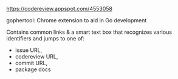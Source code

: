 https://codereview.appspot.com/4553058

gophertool: Chrome extension to aid in Go development

Contains common links & a smart text box that recognizes various
identifiers and jumps to one of:

* issue URL,
* codereview URL,
* commit URL,
* package docs
